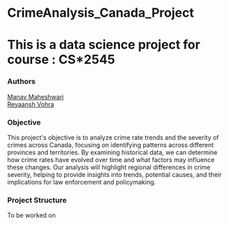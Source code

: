 # CrimeAnalysis_Canada_Project
# This is a data science project for course : CS*2545

<h3>Authors</h3>

[Manav Maheshwari](www.github.com/riggedjoker)<br>
[Reyaansh Vohra](to-be-added)

<h3>Objective</h3>
<p> This project's objective is to analyze crime rate trends and the severity of crimes across Canada, focusing on identifying patterns across different provinces and territories. By examining historical data, we can determine how crime rates have evolved over time and what factors may influence these changes. Our analysis will highlight regional differences in crime severity, helping to provide insights into trends, potential causes, and their implications for law enforcement and policymaking.  </p>

<h3>Project Structure</h3>
<p>To be worked on </p>





